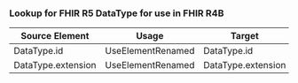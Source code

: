 ### Lookup for FHIR R5 DataType for use in FHIR R4B

| Source Element | Usage | Target |
| -------------- | ----- | ------ |
| DataType.id | UseElementRenamed | DataType.id |
| DataType.extension | UseElementRenamed | DataType.extension |
